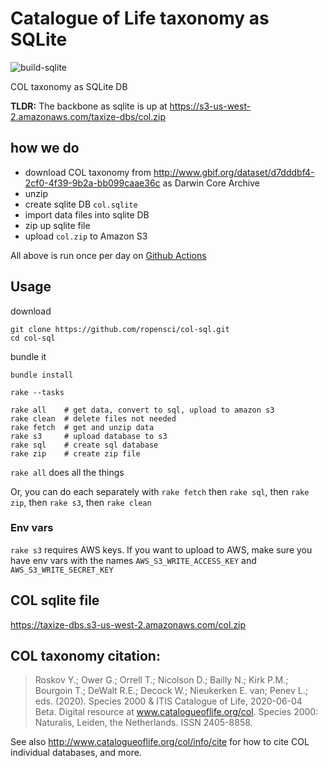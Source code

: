 Catalogue of Life taxonomy as SQLite
========================

![build-sqlite](https://github.com/ropenscilabs/col-sql/workflows/build-sqlite/badge.svg)

COL taxonomy as SQLite DB

__TLDR:__ The backbone as sqlite is up at <https://s3-us-west-2.amazonaws.com/taxize-dbs/col.zip>

## how we do

* download COL taxonomy from <http://www.gbif.org/dataset/d7dddbf4-2cf0-4f39-9b2a-bb099caae36c> as Darwin Core Archive
* unzip
* create sqlite DB `col.sqlite`
* import data files into sqlite DB
* zip up sqlite file
* upload `col.zip` to Amazon S3

All above is run once per day on [Github Actions](https://github.com/ropenscilabs/col-sql/actions?query=workflow%3Abuild-sqlite)

## Usage

download

```
git clone https://github.com/ropensci/col-sql.git
cd col-sql
```

bundle it

```
bundle install
```

```
rake --tasks
```

```
rake all    # get data, convert to sql, upload to amazon s3
rake clean  # delete files not needed
rake fetch  # get and unzip data
rake s3     # upload database to s3
rake sql    # create sql database
rake zip    # create zip file
```

`rake all` does all the things

Or, you can do each separately with `rake fetch` then `rake sql`, then `rake zip`, then `rake s3`, then `rake clean`

### Env vars

`rake s3` requires AWS keys. If you want to upload to AWS, make sure you have env vars with the names `AWS_S3_WRITE_ACCESS_KEY` and `AWS_S3_WRITE_SECRET_KEY`

## COL sqlite file

<https://taxize-dbs.s3-us-west-2.amazonaws.com/col.zip>

## COL taxonomy citation:

> Roskov Y.; Ower G.; Orrell T.; Nicolson D.; Bailly N.; Kirk P.M.; Bourgoin T.; DeWalt R.E.; Decock W.; Nieukerken E. van; Penev L.; eds. (2020). Species 2000 & ITIS Catalogue of Life, 2020-06-04 Beta. Digital resource at www.catalogueoflife.org/col. Species 2000: Naturalis, Leiden, the Netherlands. ISSN 2405-8858.

See also <http://www.catalogueoflife.org/col/info/cite> for how to cite COL individual databases, and more.
